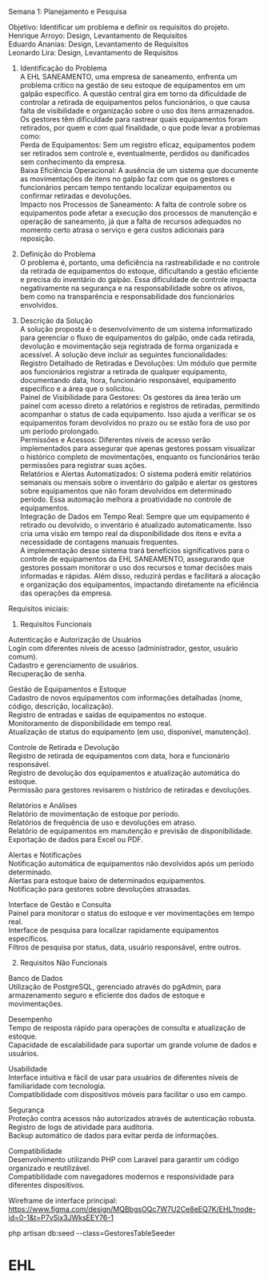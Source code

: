 Semana 1: Planejamento e Pesquisa<br>


Objetivo: Identificar um problema e definir os requisitos do projeto. <br>
Henrique Arroyo: Design, Levantamento de Requisitos <br>
Eduardo Ananias: Design, Levantamento de Requisitos <br>
Leonardo Lira: Design, Levantamento de Requisitos<br>


1. Identificação do Problema<br>
A EHL SANEAMENTO, uma empresa de saneamento, enfrenta um problema crítico na gestão de seu estoque de equipamentos em um galpão específico. A questão central gira em torno da dificuldade de controlar a retirada de equipamentos pelos funcionários, o que causa falta de visibilidade e organização sobre o uso dos itens armazenados. Os gestores têm dificuldade para rastrear quais equipamentos foram retirados, por quem e com qual finalidade, o que pode levar a problemas como:<br>
Perda de Equipamentos: Sem um registro eficaz, equipamentos podem ser retirados sem controle e, eventualmente, perdidos ou danificados sem conhecimento da empresa.<br>
Baixa Eficiência Operacional: A ausência de um sistema que documente as movimentações de itens no galpão faz com que os gestores e funcionários percam tempo tentando localizar equipamentos ou confirmar retiradas e devoluções.<br>
Impacto nos Processos de Saneamento: A falta de controle sobre os equipamentos pode afetar a execução dos processos de manutenção e operação de saneamento, já que a falta de recursos adequados no momento certo atrasa o serviço e gera custos adicionais para reposição.<br>

2. Definição do Problema<br>
O problema é, portanto, uma deficiência na rastreabilidade e no controle da retirada de equipamentos do estoque, dificultando a gestão eficiente e precisa do inventário do galpão. Essa dificuldade de controle impacta negativamente na segurança e na responsabilidade sobre os ativos, bem como na transparência e responsabilidade dos funcionários envolvidos.<br>

3. Descrição da Solução<br>
A solução proposta é o desenvolvimento de um sistema informatizado para gerenciar o fluxo de equipamentos do galpão, onde cada retirada, devolução e movimentação seja registrada de forma organizada e acessível. A solução deve incluir as seguintes funcionalidades:<br>
Registro Detalhado de Retiradas e Devoluções: Um módulo que permite aos funcionários registrar a retirada de qualquer equipamento, documentando data, hora, funcionário responsável, equipamento específico e a área que o solicitou.<br>
Painel de Visibilidade para Gestores: Os gestores da área terão um painel com acesso direto a relatórios e registros de retiradas, permitindo acompanhar o status de cada equipamento. Isso ajuda a verificar se os equipamentos foram devolvidos no prazo ou se estão fora de uso por um período prolongado.<br>
Permissões e Acessos: Diferentes níveis de acesso serão implementados para assegurar que apenas gestores possam visualizar o histórico completo de movimentações, enquanto os funcionários terão permissões para registrar suas ações.<br>
Relatórios e Alertas Automatizados: O sistema poderá emitir relatórios semanais ou mensais sobre o inventário do galpão e alertar os gestores sobre equipamentos que não foram devolvidos em determinado período. Essa automação melhora a proatividade no controle de equipamentos.<br>
Integração de Dados em Tempo Real: Sempre que um equipamento é retirado ou devolvido, o inventário é atualizado automaticamente. Isso cria uma visão em tempo real da disponibilidade dos itens e evita a necessidade de contagens manuais frequentes.<br>
A implementação desse sistema trará benefícios significativos para o controle de equipamentos da EHL SANEAMENTO, assegurando que gestores possam monitorar o uso dos recursos e tomar decisões mais informadas e rápidas. Além disso, reduzirá perdas e facilitará a alocação e organização dos equipamentos, impactando diretamente na eficiência das operações da empresa.<br>


Requisitos iniciais:<br>

1. Requisitos Funcionais<br>

Autenticação e Autorização de Usuários<br>
Login com diferentes níveis de acesso (administrador, gestor, usuário comum).<br>
Cadastro e gerenciamento de usuários.<br>
Recuperação de senha.<br>

Gestão de Equipamentos e Estoque<br>
Cadastro de novos equipamentos com informações detalhadas (nome, código, descrição, localização).<br>
Registro de entradas e saídas de equipamentos no estoque.<br>
Monitoramento de disponibilidade em tempo real.<br>
Atualização de status do equipamento (em uso, disponível, manutenção).<br>

Controle de Retirada e Devolução<br>
Registro de retirada de equipamentos com data, hora e funcionário responsável.<br>
Registro de devolução dos equipamentos e atualização automática do estoque.<br>
Permissão para gestores revisarem o histórico de retiradas e devoluções.<br>


Relatórios e Análises<br>
Relatório de movimentação de estoque por período.<br>
Relatórios de frequência de uso e devoluções em atraso.<br>
Relatório de equipamentos em manutenção e previsão de disponibilidade.<br>
Exportação de dados para Excel ou PDF.<br>

Alertas e Notificações<br>
Notificação automática de equipamentos não devolvidos após um período determinado.<br>
Alertas para estoque baixo de determinados equipamentos.<br>
Notificação para gestores sobre devoluções atrasadas.<br>

Interface de Gestão e Consulta<br>
Painel para monitorar o status do estoque e ver movimentações em tempo real.<br>
Interface de pesquisa para localizar rapidamente equipamentos específicos.<br>
Filtros de pesquisa por status, data, usuário responsável, entre outros.<br>




2. Requisitos Não Funcionais<br>

Banco de Dados<br>
Utilização de PostgreSQL, gerenciado através do pgAdmin, para armazenamento seguro e eficiente dos dados de estoque e movimentações.<br>

Desempenho<br>
Tempo de resposta rápido para operações de consulta e atualização de estoque.<br>
Capacidade de escalabilidade para suportar um grande volume de dados e usuários.<br>

Usabilidade<br>
Interface intuitiva e fácil de usar para usuários de diferentes níveis de familiaridade com tecnologia.<br>
Compatibilidade com dispositivos móveis para facilitar o uso em campo.<br>

Segurança<br>
Proteção contra acessos não autorizados através de autenticação robusta.<br>
Registro de logs de atividade para auditoria.<br>
Backup automático de dados para evitar perda de informações.<br>

Compatibilidade<br>
Desenvolvimento utilizando PHP com Laravel para garantir um código organizado e reutilizável.<br>
Compatibilidade com navegadores modernos e responsividade para diferentes dispositivos.<br>

Wireframe de interface principal: https://www.figma.com/design/MQBbgsOQc7W7U2Ce8eEQ7K/EHL?node-id=0-1&t=P7vSjx3JWksEEY76-1


php artisan db:seed --class=GestoresTableSeeder










# EHL
